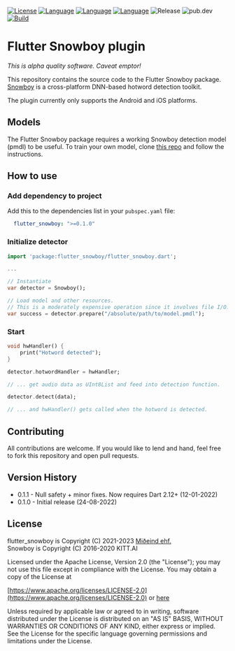 [![License](https://img.shields.io/badge/License-Apache%202.0-blue.svg)](https://opensource.org/licenses/Apache-2.0)
[![Language](https://img.shields.io/badge/language-dart-lightblue)]()
[![Language](https://img.shields.io/badge/language-objective--c-lightgrey)]()
[![Language](https://img.shields.io/badge/language-java-lightgreen)]()
![Release](https://shields.io/github/v/release/mideind/flutter_snowboy?display_name=tag)
![pub.dev](https://img.shields.io/pub/v/flutter_snowboy)
[![Build](https://github.com/mideind/flutter_snowboy/actions/workflows/main.yml/badge.svg)]()

# Flutter Snowboy plugin

*This is alpha quality software. Caveat emptor!*

This repository contains the source code to the Flutter Snowboy package.
[Snowboy](https://github.com/seasalt-ai/snowboy) is a cross-platform
DNN-based hotword detection toolkit.

The plugin currently only supports the Android and iOS platforms.

## Models

The Flutter Snowboy package requires a working Snowboy detection
model (pmdl) to be useful. To train your own model, clone
[this repo](https://github.com/seasalt-ai/snowboy) and follow
the instructions.

## How to use

### Add dependency to project

Add this to the dependencies list in your `pubspec.yaml` file:

```yaml
  flutter_snowboy: ">=0.1.0"
```

### Initialize detector

```dart
import 'package:flutter_snowboy/flutter_snowboy.dart';

...

// Instantiate
var detector = Snowboy();

// Load model and other resources.
// This is a moderately expensive operation since it involves file I/O.
var success = detector.prepare("/absolute/path/to/model.pmdl");

```

### Start

```dart
void hwHandler() {
    print("Hotword detected");
}

detector.hotwordHandler = hwHandler;

// ... get audio data as UInt8List and feed into detection function.

detector.detect(data);

// ... and hwHandler() gets called when the hotword is detected.
```

## Contributing

All contributions are welcome. If you would like to lend and hand, feel free to
fork this repository and open pull requests.

## Version History

* 0.1.1 - Null safety + minor fixes. Now requires Dart 2.12+ (12-01-2022)
* 0.1.0 - Initial release (24-08-2022)

## License

flutter_snowboy is Copyright (C) 2021-2023 [Miðeind ehf.](https://mideind.is)  
Snowboy is Copyright (C) 2016-2020 KITT.AI

Licensed under the Apache License, Version 2.0 (the "License");
you may not use this file except in compliance with the License.
You may obtain a copy of the License at

[https://www.apache.org/licenses/LICENSE-2.0](https://www.apache.org/licenses/LICENSE-2.0)
or [here](LICENSE.txt)

Unless required by applicable law or agreed to in writing, software
distributed under the License is distributed on an "AS IS" BASIS,
WITHOUT WARRANTIES OR CONDITIONS OF ANY KIND, either express or implied.
See the License for the specific language governing permissions and
limitations under the License.
